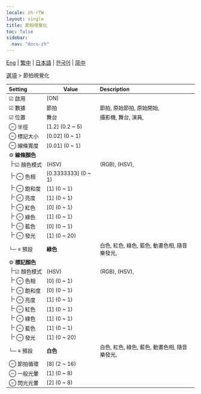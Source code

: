 ```yaml
---
locale: zh-rTW
layout: single
title: 節拍視覺化
toc: false
sidebar:
  nav: "docs-zh"
---
```

[Eng](/dancexr/menu/2025.4/stage/beats_visualizer) | [繁中](/tw/dancexr/menu/2025.4/stage/beats_visualizer) | [日本語](/jp/dancexr/menu/2025.4/stage/beats_visualizer) | [한국어](/kr/dancexr/menu/2025.4/stage/beats_visualizer) | [简中](/zh/dancexr/menu/2025.4/stage/beats_visualizer)

[選項](../menu#選項) > 節拍視覺化



| Setting | Value | Description |
| :--- | --- | :--- |
|<nobr> ☑ 啟用</nobr>| [ON] | 
|<nobr>☑ 數據</nobr>| 節拍 | 節拍, 原始節拍, 原始開始, 
|<nobr>☑ 位置</nobr>| 舞台 | 攝影機, 舞台, 演員, 
|<nobr> ⊖ 半徑</nobr>| [1.2] (0.2 ~ 5) | 
|<nobr> ⊖ 標記大小</nobr>| [0.02] (0 ~ 1) | 
|<nobr> ⊖ 線條寬度</nobr>| [0.01] (0 ~ 1) | 
|<nobr> ⚙️ <b>線條顏色</b></nobr>| | 
|<nobr><img src="/images/icon/ic_line_t.png"/>☑ 顏色模式</nobr>| (HSV) | (RGB), (HSV), 
|<nobr><img src="/images/icon/ic_line_t.png"/> ⊖ 色相</nobr>| [0.3333333] (0 ~ 1) | 
|<nobr><img src="/images/icon/ic_line_t.png"/> ⊖ 飽和度</nobr>| [1] (0 ~ 1) | 
|<nobr><img src="/images/icon/ic_line_t.png"/> ⊖ 亮度</nobr>| [1] (0 ~ 1) | 
|<nobr><img src="/images/icon/ic_line_t.png"/> ⊖ 紅色</nobr>| [0] (0 ~ 1) | 
|<nobr><img src="/images/icon/ic_line_t.png"/> ⊖ 綠色</nobr>| [1] (0 ~ 1) | 
|<nobr><img src="/images/icon/ic_line_t.png"/> ⊖ 藍色</nobr>| [0] (0 ~ 1) | 
|<nobr><img src="/images/icon/ic_line_t.png"/> ⊖ 發光</nobr>| [1] (0 ~ 20) | 
|<nobr>└─ ≡ 預設</nobr>| **綠色** | 白色, 紅色, 綠色, 藍色, 動畫色相, 隨音樂發光,  |
|<nobr> ⚙️ <b>標記顏色</b></nobr>| | 
|<nobr><img src="/images/icon/ic_line_t.png"/>☑ 顏色模式</nobr>| (HSV) | (RGB), (HSV), 
|<nobr><img src="/images/icon/ic_line_t.png"/> ⊖ 色相</nobr>| [0] (0 ~ 1) | 
|<nobr><img src="/images/icon/ic_line_t.png"/> ⊖ 飽和度</nobr>| [0] (0 ~ 1) | 
|<nobr><img src="/images/icon/ic_line_t.png"/> ⊖ 亮度</nobr>| [1] (0 ~ 1) | 
|<nobr><img src="/images/icon/ic_line_t.png"/> ⊖ 紅色</nobr>| [1] (0 ~ 1) | 
|<nobr><img src="/images/icon/ic_line_t.png"/> ⊖ 綠色</nobr>| [1] (0 ~ 1) | 
|<nobr><img src="/images/icon/ic_line_t.png"/> ⊖ 藍色</nobr>| [1] (0 ~ 1) | 
|<nobr><img src="/images/icon/ic_line_t.png"/> ⊖ 發光</nobr>| [1] (0 ~ 20) | 
|<nobr>└─ ≡ 預設</nobr>| **白色** | 白色, 紅色, 綠色, 藍色, 動畫色相, 隨音樂發光,  |
|<nobr> ⊖ 節拍循環</nobr>| [8] (2 ~ 16) | 
|<nobr> ⊖ 一般光暈</nobr>| [1] (0 ~ 8) | 
|<nobr> ⊖ 閃光光暈</nobr>| [2] (0 ~ 8) | 

